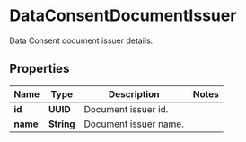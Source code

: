 

# DataConsentDocumentIssuer

Data Consent document issuer details.

## Properties

| Name | Type | Description | Notes |
|------------ | ------------- | ------------- | -------------|
|**id** | **UUID** | Document issuer id. |  |
|**name** | **String** | Document issuer name. |  |



